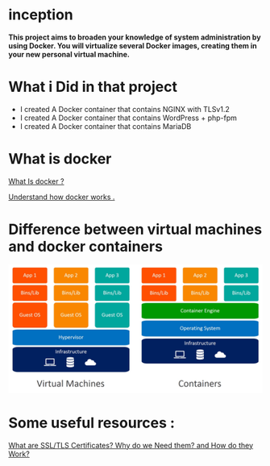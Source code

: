 # inception
**This project aims to broaden your knowledge of system administration by using Docker. You will virtualize several Docker images, creating them in your new personal virtual machine.**

# What i Did in that project 

+ I created A Docker container that contains NGINX with TLSv1.2
+ I created A Docker container that contains WordPress + php-fpm 
+ I created A Docker container that contains MariaDB 

# What is docker 

[What Is docker ? ](https://docs.docker.com/get-started/overview/)

[Understand how docker works .](https://youtu.be/Tyy1BUEmhwg)

# Difference between virtual machines and docker containers 

![example of rotations](./containers-vs-virtual-machines.jpg)


# Some useful resources :

[What are SSL/TLS Certificates? Why do we Need them? and How do they Work?](https://youtu.be/r1nJT63BFQ0)
